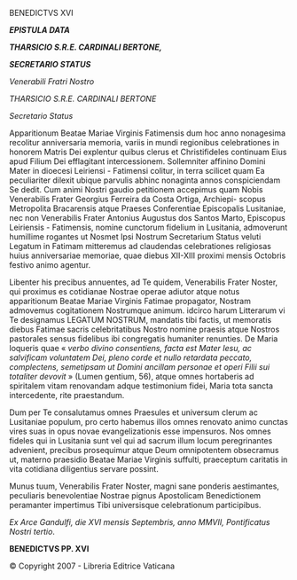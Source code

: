 BENEDICTVS XVI

***EPISTULA DATA***

***THARSICIO S.R.E. CARDINALI BERTONE,***

***SECRETARIO STATUS***

*Venerabili Fratri Nostro*

*THARSICIO S.R.E. CARDINALI BERTONE*

*Secretario Status*

Apparitionum Beatae Mariae Virginis Fatimensis dum hoc anno nonagesima recolitur anniversaria memoria, variis in mundi regionibus celebrationes in honorem Matris Dei explentur quibus clerus et Christifideles continuam Eius apud Filium Dei efflagitant intercessionem. Sollemniter affinino Domini Mater in dioecesi Leiriensi - Fatimensi colitur, in terra scilicet quam Ea peculiariter dilexit ubique parvulis abhinc nonaginta annos conspiciendam Se dedit. Cum animi Nostri gaudio petitionem accepimus quam Nobis Venerabilis Frater Georgius Ferreira da Costa Ortiga, Archiepi- scopus Metropolita Bracarensis atque Praeses Conferentiae Episcopalis Lusitaniae, nec non Venerabilis Frater Antonius Augustus dos Santos Marto, Episcopus Leiriensis - Fatimensis, nomine cunctorum fidelium in Lusitania, admoverunt humillime rogantes ut Nosmet Ipsi Nostrum Secretarium Status veluti Legatum in Fatimam mitteremus ad claudendas celebrationes religiosas huius anniversariae memoriae, quae diebus XII-XIII proximi mensis Octobris festivo animo agentur.

Libenter his precibus annuentes, ad Te quidem, Venerabilis Frater Noster, qui proximus es cotidianae Nostrae operae adiutor atque notus apparitionum Beatae Mariae Virginis Fatimae propagator, Nostram admovemus cogitationem Nostrumque animum. idcirco harum Litterarum vi Te designamus LEGATUM NOSTRUM, mandatis tibi factis, ut memoratis diebus Fatimae sacris celebritatibus Nostro nomine praesis atque Nostros pastorales sensus fidelibus ibi congregatis humaniter renunties. De Maria loqueris quae « *verbo divino consentiens, facta est Mater Iesu, ac salvificam voluntatem Dei, pleno corde et nullo retardata peccato, complectens, semetipsam ut Domini ancillam personae et operi Filii sui totaliter devovit* » (Lumen gentium, 56), atque omnes hortaberis ad spiritalem vitam renovandam adque testimonium fidei, Maria tota sancta intercedente, rite praestandum.

Dum per Te consalutamus omnes Praesules et universum clerum ac Lusitaniae populum, pro certo habemus illos omnes renovato animo cunctas vires suas in opus novae evangelizationis esse impensuros. Nos omnes fideles qui in Lusitania sunt vel qui ad sacrum illum locum peregrinantes advenient, precibus prosequimur atque Deum omnipotentem obsecramus ut, materno praesidio Beatae Mariae Virginis suffulti, praeceptum caritatis in vita cotidiana diligentius servare possint.

Munus tuum, Venerabilis Frater Noster, magni sane ponderis aestimantes, peculiaris benevolentiae Nostrae pignus Apostolicam Benedictionem peramanter impertimus Tibi universisque celebrationum participibus.

*Ex Arce Gandulfi, die XVI mensis Septembris, anno MMVII, Pontificatus Nostri tertio*.

**BENEDICTVS PP. XVI**

© Copyright 2007 - Libreria Editrice Vaticana